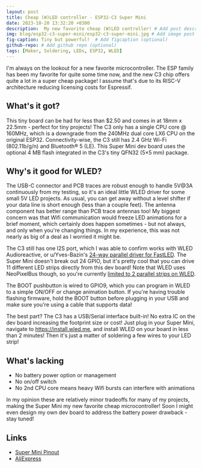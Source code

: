 ```yaml
---
layout: post
title: Cheap (W)LED controller - ESP32-C3 Super Mini
date: 2023-10-20 13:32:20 +0300
description:  My new favorite cheap (W)LED controller! # Add post description (optional)
img: blog/esp32-c3-super-mini/esp32-c3-super-mini.jpg # Add image post (optional)
fig-caption: Tiny but powerful!  # Add figcaption (optional)
github-repo: # Add github repo (optional)
tags: [Maker, Soldering, LEDs, ESP32, WLED]
---
```


I'm always on the lookout for a new favorite microcontroller. The ESP family has been my favorite for quite some time now, and the new C3 chip offers quite a lot in a super cheap package! I assume that's due to its RISC-V architecture reducing licensing costs for Espressif.

## What's it got?
This tiny board can be had for less than $2.50 and comes in at 18mm x 22.5mm - perfect for tiny projects! The C3 only has a single CPU core @ 160MHz, which is a downgrade from the 240MHz dual core LX6 CPU on the original ESP32. Connectivity-wise, the C3 still has 2.4 GHz Wi-Fi (802.11b/g/n) and Bluetooth® 5 (LE). This Super Mini dev board uses the optional 4 MB flash integrated in the C3's tiny QFN32 (5×5 mm) package.

## Why's it good for WLED?
The USB-C connector and PCB traces are robust enough to handle 5V@3A continuously from my testing, so it's an ideal little WLED driver for some small 5V LED projects. As usual, you can get away without a level shifter if your data line is short enough (less than a couple feet). The antenna component has better range than PCB trace antennas too! My biggest concern was that Wifi communication would freeze LED animations for a brief moment, which certainly does happen sometimes - but not always, and only when you're changing things. In my experience, this was not nearly as big of a deal as I worried it might be.

The C3 still has one I2S port, which I was able to confirm works with WLED Audioreactive, or u/Yves-Bazin's [24-way parallel driver for FastLED](https://www.reddit.com/r/FastLED/comments/bjq0sm/new_24way_parallel_driver_for_esp32/). The Super Mini doesn't break out 24 GPIO, but it's pretty cool that you can drive 11 different LED strips directly from this dev board! Note that WLED uses NeoPixelBus though, so you're currently [limited to 2 parallel strips on WLED](https://kno.wled.ge/features/multi-strip/).

The BOOT pushbutton is wired to GPIO9, which you can program in WLED to a simple ON/OFF or change animation button. If you're having trouble flashing firmware, hold the BOOT button before plugging in your USB and make sure you're using a cable that supports data!

The best part? The C3 has a USB/Serial interface built-in! No extra IC on the dev board increasing the footprint size or cost! Just plug in your Super Mini, navigate to https://install.wled.me, and install WLED on your board in less than 2 minutes! Then it's just a matter of soldering a few wires to your LED strip!

## What's lacking
* No battery power option or management
* No on/off switch
* No 2nd CPU core means heavy Wifi bursts can interfere with animations

In my opinion these are relatively minor tradeoffs for many of my projects, making the Super Mini my new favorite cheap microcontroller! Soon I might even design my own dev board to address the battery power drawback - stay tuned!

## Links

* [Super Mini Pinout](https://www.nologo.tech/product/esp32/esp32C3SuperMini.html)
* [AliExpress](https://www.aliexpress.us/item/3256805910402296.html)